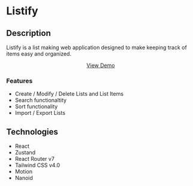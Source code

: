 # Listify
## Description
Listify is a list making web application designed to make keeping track of items easy and organized.
<div align="center">
  <a href="">View Demo</a>
</div>

### Features
- Create / Modify / Delete Lists and List Items
- Search functionaltity
- Sort functionality
- Import / Export Lists

## Technologies
- React
- Zustand
- React Router v7
- Tailwind CSS v4.0
- Motion
- Nanoid